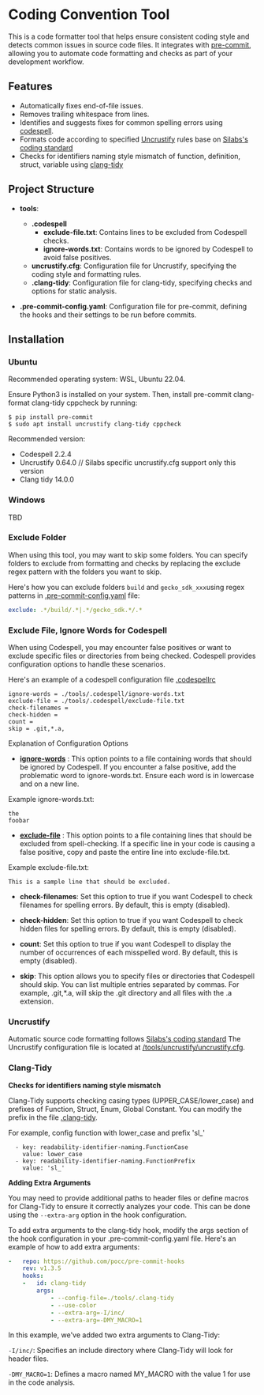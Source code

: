 # Coding Convention Tool
This is a code formatter tool that helps ensure consistent coding style and detects common issues in source code files. It integrates with [pre-commit](https://pre-commit.com/), allowing you to automate code formatting and checks as part of your development workflow.

## Features

- Automatically fixes end-of-file issues.
- Removes trailing whitespace from lines.
- Identifies and suggests fixes for common spelling errors using [codespell](https://github.com/codespell-project/codespell).
- Formats code according to specified [Uncrustify](https://github.com/uncrustify/uncrustify) rules base on [Silabs's coding standard](https://github.com/SiliconLabsSoftware/agreements-and-guidelines/blob/main/coding_standard.md)
- Checks for identifiers naming style mismatch of function, definition, struct, variable using [clang-tidy](https://releases.llvm.org/14.0.0/tools/clang/tools/extra/docs/clang-tidy/index.htmlextensible)

## Project Structure

* **tools**:
    * **.codespell**
        * **exclude-file.txt**: Contains lines to be excluded from Codespell checks.
        * **ignore-words.txt**: Contains words to be ignored by Codespell to avoid false positives.
    * **uncrustify.cfg**: Configuration file for Uncrustify, specifying the coding style and formatting rules.
    * **.clang-tidy**: Configuration file for clang-tidy, specifying checks and options for static analysis.

* **.pre-commit-config.yaml**: Configuration file for pre-commit, defining the hooks and their settings to be run before commits.
## Installation
### Ubuntu
Recommended operating system: WSL, Ubuntu 22.04.

Ensure Python3 is installed on your system. Then, install pre-commit clang-format clang-tidy cppcheck by running:
```
$ pip install pre-commit
$ sudo apt install uncrustify clang-tidy cppcheck
```

Recommended version:
- Codespell 2.2.4
- Uncrustify 0.64.0 // Silabs specific uncrustify.cfg support only this version
- Clang tidy 14.0.0

### Windows

TBD


### Exclude Folder

When using this tool, you may want to skip some folders. You can specify folders to exclude from formatting and checks by replacing the exclude regex pattern with the folders you want to skip.

Here's how you can exclude folders ```build``` and ```gecko_sdk_xxx```using regex patterns in [.pre-commit-config.yaml](./.pre-commit-config.yaml) file:

```yaml
exclude: .*/build/.*|.*/gecko_sdk.*/.*
```

### Exclude File, Ignore Words for Codespell

When using Codespell, you may encounter false positives or want to exclude specific files or directories from being checked. Codespell provides configuration options to handle these scenarios.

Here's an example of a codespell configuration file [.codespellrc](tools/.codespell/.codespellrc)

```
ignore-words = ./tools/.codespell/ignore-words.txt
exclude-file = ./tools/.codespell/exclude-file.txt
check-filenames =
check-hidden =
count =
skip = .git,*.a,
```

Explanation of Configuration Options

* **[ignore-words](tools/.codespell/ignore-words.txt)** : This option points to a file containing words that should be ignored by Codespell. If you encounter a false positive, add the problematic word to ignore-words.txt. Ensure each word is in lowercase and on a new line.

Example ignore-words.txt:

```
the
foobar
```
* **[exclude-file](tools/.codespell/exclude-file.txt)** : This option points to a file containing lines that should be excluded from spell-checking. If a specific line in your code is causing a false positive, copy and paste the entire line into exclude-file.txt.

Example exclude-file.txt:
```
This is a sample line that should be excluded.
```
* **check-filenames**: Set this option to true if you want Codespell to check filenames for spelling errors. By default, this is empty (disabled).

* **check-hidden**: Set this option to true if you want Codespell to check hidden files for spelling errors. By default, this is empty (disabled).

* **count**: Set this option to true if you want Codespell to display the number of occurrences of each misspelled word. By default, this is empty (disabled).

* **skip**: This option allows you to specify files or directories that Codespell should skip. You can list multiple entries separated by commas. For example, .git,*.a, will skip the .git directory and all files with the .a extension.

### Uncrustify

Automatic source code formatting follows [Silabs's coding standard](https://github.com/SiliconLabsSoftware/agreements-and-guidelines/blob/main/coding_standard.md)
The Uncrustify configuration file is located at [/tools/uncrustify/uncrustify.cfg](./tools/uncrustify/uncrustify.cfg).


### Clang-Tidy

**Checks for identifiers naming style mismatch**

Clang-Tidy supports checking casing types (UPPER_CASE/lower_case) and prefixes of Function, Struct, Enum, Global Constant.
You can modify the prefix in the file [.clang-tidy](./tools/.clang-tidy).

For example, config function with lower_case and prefix 'sl_'
```
  - key: readability-identifier-naming.FunctionCase
    value: lower_case
  - key: readability-identifier-naming.FunctionPrefix
    value: 'sl_'
```

**Adding Extra Arguments**

You may need to provide additional paths to header files or define macros for Clang-Tidy to ensure it correctly analyzes your code. This can be done using the ```--extra-arg``` option in the hook configuration.

To add extra arguments to the clang-tidy hook, modify the args section of the hook configuration in your .pre-commit-config.yaml file. Here's an example of how to add extra arguments:

```yaml
-   repo: https://github.com/pocc/pre-commit-hooks
    rev: v1.3.5
    hooks:
    -   id: clang-tidy
        args:
            - --config-file=./tools/.clang-tidy
            - --use-color
            - --extra-arg=-I/inc/
            - --extra-arg=-DMY_MACRO=1
```
In this example, we've added two extra arguments to Clang-Tidy:

```-I/inc/```: Specifies an include directory where Clang-Tidy will look for header files.

```-DMY_MACRO=1```: Defines a macro named MY_MACRO with the value 1 for use in the code analysis.
